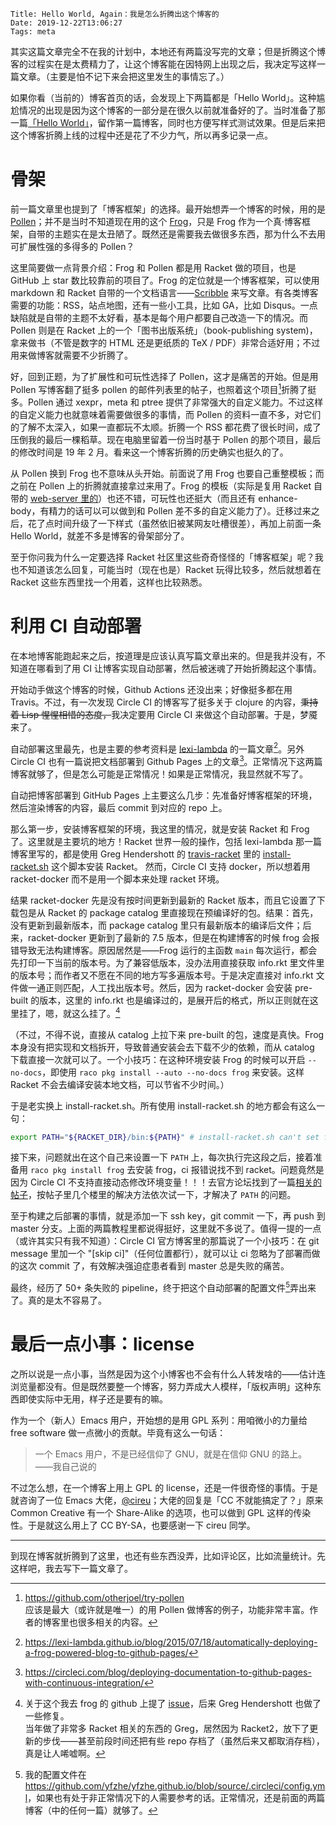     Title: Hello World, Again：我是怎么折腾出这个博客的
    Date: 2019-12-22T13:06:27
    Tags: meta

其实这篇文章完全不在我的计划中，本地还有两篇没写完的文章；但是折腾这个博客的过程实在是太费精力了，让这个博客能在因特网上出现之后，我决定写这样一篇文章。（主要是怕不记下来会把这里发生的事情忘了。）

如果你看（当前的）博客首页的话，会发现上下两篇都是「Hello World」。这种尴尬情况的出现是因为这个博客的一部分是在很久以前就准备好的了。当时准备了那一篇[「Hello World」](/posts/2019/05/hello-world.html)，留作第一篇博客，同时也方便写样式测试效果。但是后来把这个博客折腾上线的过程中还是花了不少力气，所以再多记录一点。

<!-- more -->

# 骨架

前一篇文章里也提到了「博客框架」的选择。最开始想弄一个博客的时候，用的是 [Pollen](https://github.com/mbutterick/pollen)；并不是当时不知道现在用的这个 [Frog](https://github.com/greghendershott/frog)，只是 Frog 作为一个真·博客框架，自带的主题实在是太丑陋了。既然还是需要我去做很多东西，那为什么不去用可扩展性强的多得多的 Pollen？

这里简要做一点背景介绍：Frog 和 Pollen 都是用 Racket 做的项目，也是 GitHub 上 star 数比较靠前的项目了。Frog 的定位就是一个博客框架，可以使用 markdown 和 Racket 自带的一个文档语言——[Scribble](https://docs.racket-lang.org/scribble/index.html) 来写文章。有各类博客需要的功能：RSS，站点地图，还有一些小工具，比如 GA，比如 Disqus。一点缺陷就是自带的主题不太好看，基本是每个用户都要自己改造一下的情况。而 Pollen 则是在 Racket 上的一个「图书出版系统」（book-publishing system)，拿来做书（不管是数字的 HTML 还是更纸质的 TeX / PDF）非常合适好用；不过用来做博客就需要不少折腾了。

好，回到正题，为了扩展性和可玩性选择了 Pollen，这才是痛苦的开始。但是用 Pollen 写博客翻了挺多 pollen 的邮件列表里的帖子，也照着这个项目[^1]折腾了挺多。Pollen 通过 xexpr，meta 和 ptree 提供了非常强大的自定义能力。不过这样的自定义能力也就意味着需要做很多的事情，而 Pollen 的资料一直不多，对它们的了解不太深入，如果一直都玩不太顺。折腾一个 RSS 都花费了很长时间，成了压倒我的最后一棵稻草。现在电脑里留着一份当时基于 Pollen 的那个项目，最后的修改时间是 19 年 2 月。看来这一个博客折腾的历史确实也挺久的了。

从 Pollen 换到 Frog 也不意味从头开始。前面说了用 Frog 也要自己重整模板；而之前在 Pollen 上的折腾就直接拿过来用了。Frog 的模板（实际是复用 Racket 自带的 [web-server 里的](https://docs.racket-lang.org/web-server/templates.html)）也还不错，可玩性也还挺大（而且还有 enhance-body，有精力的话可以可以做到和 Pollen 差不多的自定义能力了）。迁移过来之后，花了点时间升级了一下样式（虽然依旧被某网友吐槽很差），再加上前面一条 Hello World，就差不多是博客的骨架部分了。

至于你问我为什么一定要选择 Racket 社区里这些奇奇怪怪的「博客框架」呢？我也不知道该怎么回复，可能当时（现在也是）Racket 玩得比较多，然后就想着在 Racket 这些东西里找一个用着，这样也比较熟悉。

# 利用 CI 自动部署

在本地博客能跑起来之后，按道理是应该认真写篇文章出来的。但是我并没有，不知道在哪看到了用 CI 让博客实现自动部署，然后被迷魂了开始折腾起这个事情。

开始动手做这个博客的时候，Github Actions 还没出来；好像挺多都在用 Travis。不过，有一次发现 Circle CI 的博客写了挺多关于 clojure 的内容，<del>秉持着 Lisp 惺惺相惜的态度，</del>我决定要用 Circle CI 来做这个自动部署。于是，梦魇来了。

自动部署这里最先，也是主要的参考资料是 [lexi-lambda](https://lexi-lambda.github.io) 的一篇文章[^2]。另外 Circle CI 也有一篇说把文档部署到 Github Pages 上的文章[^3]。正常情况下这两篇博客就够了，但是怎么可能是正常情况！如果是正常情况，我显然就不写了。

自动把博客部署到 GitHub Pages 上主要这么几步：先准备好博客框架的环境，然后渲染博客的内容，最后 commit 到对应的 repo 上。

那么第一步，安装博客框架的环境，我这里的情况，就是安装 Racket 和 Frog 了。这里就是主要坑的地方！Racket 世界一般的操作，包括 lexi-lambda 那一篇博客里写的，都是使用 Greg Hendershott 的 [travis-racket](https://github.com/greghendershott/travis-racket) 里的 [install-racket.sh](https://github.com/greghendershott/travis-racket/blob/master/install-racket.sh) 这个脚本安装 Racket。 然而，Circle CI 支持 docker，所以想着用 racket-docker 而不是用一个脚本来处理 racket 环境。

结果 racket-docker 先是没有按时间更新到最新的 Racket 版本，而且它设置了下载包是从 Racket 的 package catalog 里直接现在预编译好的包。结果：首先，没有更新到最新版本，而 package catalog 里只有最新版本的编译后文件；后来，racket-docker 更新到了最新的 7.5 版本，但是在构建博客的时候 frog 会报错导致无法构建博客。原因居然是——Frog 运行的主函数 `main` 每次运行，都会先打印一下当前的版本号。为了兼容低版本，没办法用直接获取 info.rkt 里文件里的版本号；而作者又不愿在不同的地方写多遍版本号。于是决定直接对 info.rkt 文件做一通正则匹配，人工找出版本号。然后，因为 racket-docker 会安装 pre-built 的版本，这里的 info.rkt 也是编译过的，是展开后的格式，所以正则就在这里挂了，嗯，就这么挂了。[^4]

（不过，不得不说，直接从 catalog 上拉下来 pre-built 的包，速度是真快。Frog 本身没有把实现和文档拆开，导致普通安装会去下载不少的依赖，而从 catalog 下载直接一次就可以了。一个小技巧：在这种环境安装 Frog 的时候可以开启 `--no-docs`，即使用 `raco pkg install --auto --no-docs frog` 来安装。这样 Racket 不会去编译安装本地文档，可以节省不少时间。）

于是老实换上 install-racket.sh。所有使用 install-racket.sh 的地方都会有这么一句：

```bash
export PATH="${RACKET_DIR}/bin:${PATH}" # install-racket.sh can't set for us
```

接下来，问题就出在这个自己来设置一下 `PATH` 上，每次执行完这段之后，接着准备用 `raco pkg install frog` 去安装 frog，ci 报错说找不到 racket。问题竟然是因为 Circle CI 不支持直接动态修改环境变量！！！去官方论坛找到了一篇[相关的帖子](https://discuss.circleci.com/t/how-to-add-a-path-to-path-in-circle-2-0/11554)，按帖子里几个楼里的解决方法依次试一下，才解决了 `PATH` 的问题。

至于构建之后部署的事情，就是添加一下 ssh key，git commit 一下，再 push 到 master 分支。上面的两篇教程里都说得挺好，这里就不多说了。值得一提的一点（或许其实只有我不知道）：Circle CI 官方博客里的那篇说了一个小技巧：在 git message 里加一个 "[skip ci]"（任何位置都行），就可以让 ci 忽略为了部署而做的这次 commit 了，有效解决强迫症患者看到 master 总是失败的痛苦。

最终，经历了 50+ 条失败的 pipeline，终于把这个自动部署的配置文件[^5]弄出来了。真的是太不容易了。

# 最后一点小事：license

之所以说是一点小事，当然是因为这个小博客也不会有什么人转发啥的——估计连浏览量都没有。但是既然要整一个博客，努力弄成大人模样，「版权声明」这种东西即使实际中无用，样子还是要有的嘛。

作为一个（新人）Emacs 用户，开始想的是用 GPL 系列：用咱微小的力量给 free software 做一点微小的贡献。毕竟有这么一句话：

> 一个 Emacs 用户，不是已经信仰了 GNU，就是在信仰 GNU 的路上。 ——我自己说的

不过怎么想，在一个博客上用上 GPL 的 license，还是一件很奇怪的事情。于是就咨询了一位 Emacs 大佬，[@cireu](https://cireu.github.io)；大佬的回复是「CC 不就能搞定了？」原来 Common Creative 有一个 Share-Alike 的选项，也可以做到 GPL 这样的传染性。于是就这么用上了 CC BY-SA，也要感谢一下 cireu 同学。

---

到现在博客就折腾到了这里，也还有些东西没弄，比如评论区，比如流量统计。先这样吧，我去写下一篇文章了。

[^1]: <https://github.com/otherjoel/try-pollen><br />应该是最大（或许就是唯一）的用 Pollen 做博客的例子，功能非常丰富。作者的博客里也很多相关的内容。

[^2]: <https://lexi-lambda.github.io/blog/2015/07/18/automatically-deploying-a-frog-powered-blog-to-github-pages/>

[^3]: <https://circleci.com/blog/deploying-documentation-to-github-pages-with-continuous-integration/>

[^4]: 关于这个我去 frog 的 github 上提了 [issue](https://github.com/greghendershott/frog/issues/253)，后来 Greg Hendershott 也做了一些修复。<br />当年做了非常多 Racket 相关的东西的 Greg，居然因为 Racket2，放下了更新的步伐——甚至前段时间还把有些 repo 存档了（虽然后来又都取消存档），真是让人唏嘘啊。

[^5]: 我的配置文件在 <https://github.com/yfzhe/yfzhe.github.io/blob/source/.circleci/config.yml>，如果也有处于非正常情况下的人需要参考的话。正常情况，还是前面的两篇博客（中的任何一篇）就够了。

